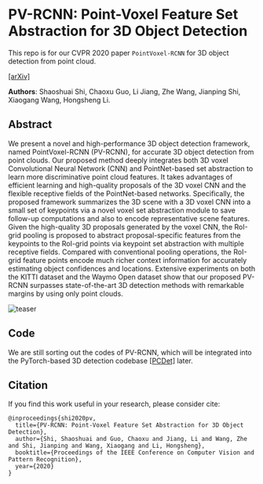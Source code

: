 # PV-RCNN: Point-Voxel Feature Set Abstraction for 3D Object Detection

This repo is for our CVPR 2020 paper `PointVoxel-RCNN` for 3D object detection from point cloud.

[[arXiv]](https://arxiv.org/abs/1912.13192) &nbsp;


**Authors**: Shaoshuai Shi, Chaoxu Guo, Li Jiang, Zhe Wang, Jianping Shi, Xiaogang Wang, Hongsheng Li.

## Abstract
We present a novel and high-performance 3D object detection framework, named PointVoxel-RCNN (PV-RCNN), for accurate 3D object detection from point clouds. Our proposed method deeply integrates both 3D voxel Convolutional Neural Network (CNN) and PointNet-based set abstraction to learn more discriminative point cloud features. It takes advantages of efficient learning and high-quality proposals of the 3D voxel CNN and the flexible receptive fields of the PointNet-based networks. Specifically, the proposed framework summarizes the 3D scene with a 3D voxel CNN into a small set of keypoints via a novel voxel set abstraction module to save follow-up computations and also to encode representative scene features. Given the high-quality 3D proposals generated by the voxel CNN, the RoI-grid pooling is proposed to abstract proposal-specific features from the keypoints to the RoI-grid points via keypoint set abstraction with multiple receptive fields. Compared with conventional pooling operations, the RoI-grid feature points encode much richer context information for accurately estimating object confidences and locations. Extensive experiments on both the KITTI dataset and the Waymo Open dataset show that our proposed PV-RCNN surpasses state-of-the-art 3D detection methods with remarkable margins by using only point clouds.

![teaser](https://sshaoshuai.github.io/content/images/PVRCNN_min.png)

## Code 
We are still sorting out the codes of PV-RCNN, which will be integrated into the PyTorch-based 3D detection codebase [[PCDet]](https://github.com/sshaoshuai/PointCloudDet3D) later. 


## Citation
If you find this work useful in your research, please consider cite:
```
@inproceedings{shi2020pv,
  title={PV-RCNN: Point-Voxel Feature Set Abstraction for 3D Object Detection},
  author={Shi, Shaoshuai and Guo, Chaoxu and Jiang, Li and Wang, Zhe and Shi, Jianping and Wang, Xiaogang and Li, Hongsheng},
  booktitle={Proceedings of the IEEE Conference on Computer Vision and Pattern Recognition},
  year={2020}
}
```
